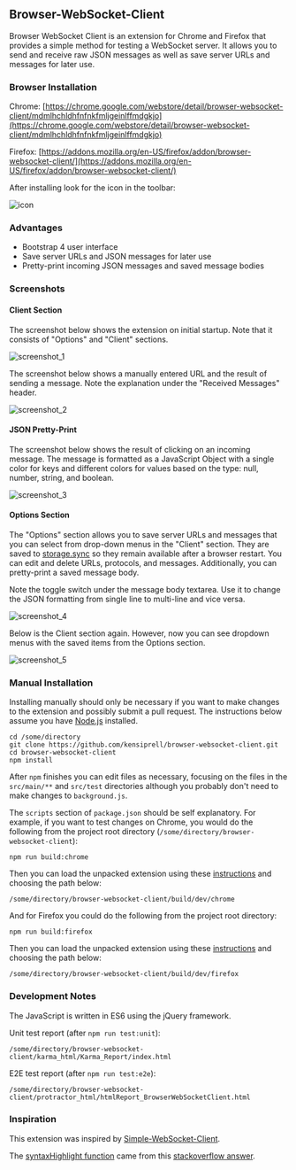 ## Browser-WebSocket-Client

Browser WebSocket Client is an extension for Chrome and Firefox that provides a simple method for testing a WebSocket server. It allows you to send and receive raw JSON messages as well as save server URLs and messages for later use.

### Browser Installation

Chrome: [https://chrome.google.com/webstore/detail/browser-websocket-client/mdmlhchldhfnfnkfmljgeinlffmdgkjo](https://chrome.google.com/webstore/detail/browser-websocket-client/mdmlhchldhfnfnkfmljgeinlffmdgkjo)

Firefox: [https://addons.mozilla.org/en-US/firefox/addon/browser-websocket-client/](https://addons.mozilla.org/en-US/firefox/addon/browser-websocket-client/)

After installing look for the icon in the toolbar:

![icon](icons/icon_128.png?raw=true)

### Advantages

* Bootstrap 4 user interface
* Save server URLs and JSON messages for later use
* Pretty-print incoming JSON messages and saved message bodies

### Screenshots

#### Client Section

The screenshot below shows the extension on initial startup. Note that it consists of "Options" and "Client" sections.

![screenshot_1](screenshots/screenshot_1.png?raw=true)

The screenshot below shows a manually entered URL and the result of sending a message. Note the explanation under the "Received Messages" header.

![screenshot_2](screenshots/screenshot_2.png?raw=true)

#### JSON Pretty-Print

The screenshot below shows the result of clicking on an incoming message. The message is formatted as a JavaScript Object with a single color for keys and different colors for values based on the type: null, number, string, and boolean.

![screenshot_3](screenshots/screenshot_3.png?raw=true)

#### Options Section

The "Options" section allows you to save server URLs and messages that you can select from drop-down menus in the "Client" section. They are saved to [storage.sync](https://developer.mozilla.org/en-US/Add-ons/WebExtensions/API/storage/sync) so they remain available after a browser restart. You can edit and delete URLs, protocols, and messages. Additionally, you can pretty-print a saved message body. 

Note the toggle switch under the message body textarea. Use it to change the JSON formatting from single line to multi-line and vice versa.

![screenshot_4](screenshots/screenshot_4.png?raw=true)

Below is the Client section again. However, now you can see dropdown menus with the saved items from the Options section.

![screenshot_5](screenshots/screenshot_5.png?raw=true)

### Manual Installation

Installing manually should only be necessary if you want to make changes to the extension and possibly submit a pull request. The instructions below assume you have [Node.js](https://nodejs.org/en/) installed.

```
cd /some/directory
git clone https://github.com/kensiprell/browser-websocket-client.git
cd browser-websocket-client
npm install
```

After ```npm``` finishes you can edit files as necessary, focusing on the files in the ```src/main/**``` and ```src/test``` directories although you probably don't need to make changes to ```background.js```.

The ```scripts``` section of ```package.json``` should be self explanatory. For example, if you want to test changes on Chrome, you would do the following from the project root directory (```/some/directory/browser-websocket-client```):

```
npm run build:chrome
```

Then you can load the unpacked extension using these [instructions](https://developer.chrome.com/extensions/getstarted#unpacked) and choosing the path below:

```
/some/directory/browser-websocket-client/build/dev/chrome
```

And for Firefox you could do the following from the project root directory:

```
npm run build:firefox
```

Then you can load the unpacked extension using these [instructions](https://developer.mozilla.org/en-US/Add-ons/WebExtensions/Temporary_Installation_in_Firefox) and choosing the path below:

```
/some/directory/browser-websocket-client/build/dev/firefox
```

### Development Notes

The JavaScript is written in ES6 using the jQuery framework.

Unit test report (after ```npm run test:unit```):
```
/some/directory/browser-websocket-client/karma_html/Karma_Report/index.html
```

E2E test report (after ```npm run test:e2e```):
```
/some/directory/browser-websocket-client/protractor_html/htmlReport_BrowserWebSocketClient.html
```

### Inspiration

This extension was inspired by [Simple-WebSocket-Client](https://github.com/hakobera/Simple-WebSocket-Client).

The [syntaxHighlight function](https://github.com/kensiprell/browser-websocket-client/blob/master/src/main/index.js#L317) came from this [stackoverflow answer](https://stackoverflow.com/a/7220510/1705701).
